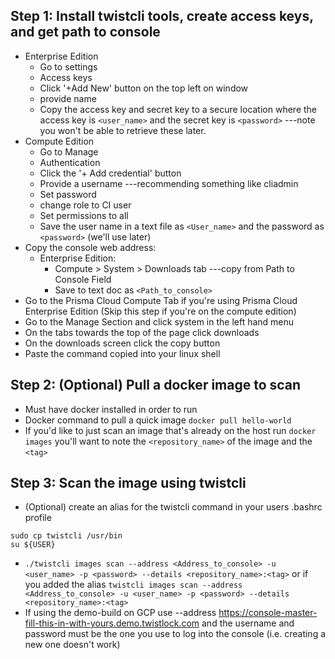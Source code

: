 ## Step 1: Install twistcli tools, create access keys, and get path to console

* Enterprise Edition
    * Go to settings
    * Access keys
    * Click '+Add New' button on the top left on window
    * provide name
    * Copy the access key and secret key to a secure location where the access key is `<user_name>` and the secret key is `<password>` ---note you won't be able to retrieve these later. 
* Compute Edition 
    * Go to Manage
    * Authentication 
    * Click the '+ Add credential' button 
    * Provide a username ---recommending something like cliadmin
    * Set password
    * change role to CI user
    * Set permissions to all 
    * Save the user name in a text file as `<User_name>` and the password as `<password>` (we'll use later)
* Copy the console web address:
    * Enterprise Edition:
        * Compute > System > Downloads tab ---copy from Path to Console Field 
        * Save to text doc as `<Path_to_console>`
* Go to the Prisma Cloud Compute Tab if you're using Prisma Cloud Enterprise Edition (Skip this step if you're on the compute edition)
* Go to the Manage Section and click system in the left hand menu
* On the tabs towards the top of the page click downloads
* On the downloads screen click the copy button
* Paste the command copied into your linux shell


## Step 2: (Optional) Pull a docker image to scan

* Must have docker installed in order to run 
* Docker command to pull a quick image `docker pull hello-world`
* If you'd like to just scan an image that's already on the host run `docker images` you'll want to note the `<repository_name>` of the image and the `<tag>`

## Step 3: Scan the image using twistcli
* (Optional) create an alias for the twistcli command in your users .bashrc profile
 
```
sudo cp twistcli /usr/bin
su ${USER}
```

* `./twistcli images scan --address <Address_to_console> -u <user_name> -p <password> --details <repository_name>:<tag>` or if you added the alias `twistcli images scan --address <Address_to_console> -u <user_name> -p <password> --details <repository_name>:<tag>`
* If using the demo-build on GCP use --address https://console-master-fill-this-in-with-yours.demo.twistlock.com and the username and password must be the one you use to log into the console (i.e. creating a new one doesn't work)
